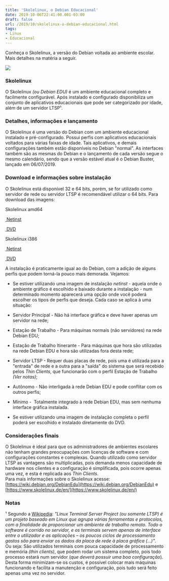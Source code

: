 ```yaml
---
title: 'Skolelinux, o Debian Educacional'
date: 2019-10-06T22:41:00.001-03:00
draft: false
url: /2019/10/skolelinux-o-debian-educacional.html
tags: 
- Linux
- Educacional
---
```


Conheça o Skolelinux, a versão do Debian voltada ao ambiente escolar. Mais detalhes na matéria a seguir.

  
  

[![](https://3.bp.blogspot.com/-hyZok5cXOUU/XSJsL-HSrZI/AAAAAAAAL0g/mf5jX31J728vMU1ilkPMyRy3a3xGMlaqgCLcBGAs/s1600/Debian_Edu.png)](https://3.bp.blogspot.com/-hyZok5cXOUU/XSJsL-HSrZI/AAAAAAAAL0g/mf5jX31J728vMU1ilkPMyRy3a3xGMlaqgCLcBGAs/s1600/Debian_Edu.png)

### Skolelinux

  
O Skolelinux _(ou Debian EDU)_ é um ambiente educacional completo e facilmente configurável. Após instalado e configurado disponibiliza um conjunto de aplicativos educacionais que pode ser categorizado por idade, além de um servidor LTSP¹.  
  

### Detalhes, informações e lançamento

  
O Skolelinux é uma versão do Debian com um ambiente educacional instalado e pré-configurado. Possui perfis com aplicativos educacionais voltados para várias faixas de idade. Tais aplicativos, e demais configurações também estão disponíveis no Debian "normal". As interfaces também são as mesmas do Debian e o lançamento de cada versão segue o mesmo calendário, sendo que a versão estável atual é o Debian Buster, lançado em 06/07/2019.  
  

### Download e informações sobre instalação

  
O Skolelinux está disponível 32 e 64 bits, porém, se for utilizado como servidor de rede ou servidor LTSP é recomendável utilizar o 64 bits. Para download das imagens:  
  

Skolelinux amd64

[ Netinst](http://get.debian.org/cdimage/release/current/amd64/iso-cd/debian-edu-10.1.0-amd64-netinst.iso)

[ DVD](http://get.debian.org/cdimage/release/current/amd64/iso-bd/debian-edu-10.0.0-amd64-BD-1.iso)

Skolelinux i386

[ Netinst](http://get.debian.org/cdimage/release/current/i386/iso-cd/debian-edu-10.1.0-i386-netinst.iso)

[ DVD](http://get.debian.org/cdimage/release/current/i386/iso-bd/debian-edu-10.1.0-i386-BD-1.iso)

  
A instalação é praticamente igual ao do Debian, com a adição de alguns perfis que podem torná-la pouco mais demorada. Vejamos:  

*   Se estiver utilizando uma imagem de instalação _netinst_ - aquela onde o ambiente gráfico é escolhido e baixado durante a instalação - num determinado momento aparecerá uma opção onde você poderá escolher os tipos de perfis que deseja. Cada caso se aplica à uma situação:

*   Servidor Principal - Não há interface gráfica e deve haver apenas um servidor na rede;
*   Estação de Trabalho - Para máquinas normais (não servidores) na rede Debian EDU;
*   Estação de Trabalho Itinerante - Para máquinas que hora são utilizadas na rede Debian EDU e hora são utilizadas fora desta rede;
*   Servidor LTSP - Requer duas placas de rede, pois uma é utilizada para a "entrada" de rede e a outra para a "saída" do sistema que será recebido pelos _Thin Clients_, que funcionarão com o perfil Estação de Trabalho _(Ver notas)_;
*   Autônomo - Não interligada à rede Debian EDU e pode conflitar com os outros perfis;
*   Mínimo -  Totalmente integrado à rede Debian EDU, mas sem nenhuma interface gráfica instalada.

*   Se estiver utilizando uma imagem de instalação completa o perfil poderá ser escolhido e instalado diretamente do DVD.

  

### Considerações finais

  
O Skolelinux é ideal para que os administradores de ambientes escolares não tenham grandes preocupações com licenças de software e com configurações constantes e complexas. Quando utilizado como servidor LTSP as vantagens são multiplicadas, pois demanda menos capacidade de hardware nos clientes e a configuração é simplificada, pois ocorre apenas uma vez, e esta é replicada aos _Thin Clients_.  
Para mais informações sobre o Skolelinux acesse: [https://wiki.debian.org/DebianEdu](https://wiki.debian.org/DebianEdu) e [https://www.skolelinux.de/en/](https://www.skolelinux.de/en/)  
  

### Notas

  
¹ Segundo a [Wikipedia](https://pt.wikipedia.org/wiki/LTSP): _"Linux Terminal Server Project (ou somente LTSP) é um projeto baseado em Linux que agrupa várias ferramentas e protocolos, com a finalidade de proporcionar um ambiente de trabalho remoto. Todo o software é corrido no servidor, e os terminais servem apenas de interface entre o utilizador e as aplicações – os poucos ciclos de processamento gastos são para enviar os dados da placa de rede à placa gráfica (...)"_.  
Ou seja: São utilizados terminais com pouca capacidade de processamento e memória _(thin clients)_, que podem rodar um sistema completo, pois todo processo estará num servidor (_que deverá possuir uma boa configuração_). Desta forma minimizam-se os custos, é possível colocar mais máquinas funcionando e facilita a manutenção e configuração, pois tudo será feito apenas uma vez no servidor.